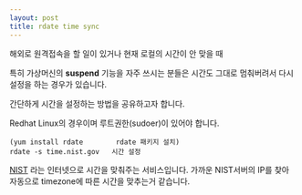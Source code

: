 ```yaml
---
layout: post
title: rdate time sync
---
```


해외로 원격접속을 할 일이 있거나
현재 로컬의 시간이 안 맞을 때

특히 가상머신의 **suspend** 기능을 자주 쓰시는 분들은
시간도 그대로 멈춰버려서 다시 설정을 하는 경우가 있습니다.

간단하게 시간을 설정하는 방법을 공유하고자 합니다.

Redhat Linux의 경우이며 루트권한(sudoer)이 있어야 합니다.

```
(yum install rdate        rdate 패키지 설치)
rdate -s time.nist.gov   시간 설정
```

[NIST](http://tf.nist.gov/tf-cgi/servers.cgi) 라는 인터넷으로 시간을 맞춰주는 서비스입니다.
가까운 NIST서버의 IP를 찾아 자동으로 timezone에 따른 시간을 맞추는거 같습니다.
